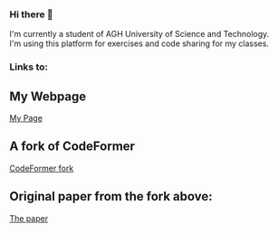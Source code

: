 ### Hi there 👋
I'm currently a student of AGH University of Science and Technology. <br />
I'm using this platform for exercises and code sharing for my classes.


### Links to:
## My Webpage
[My Page](https://tomaszlen.github.io/)
## A fork of CodeFormer
[CodeFormer fork](https://github.com/TomaszLen/CodeFormer.git)
## Original paper from the fork above:
[The paper](https://paperswithcode.com/paper/towards-robust-blind-face-restoration-with)


<!--
**TomaszLen/TomaszLen** is a ✨ _special_ ✨ repository because its `README.md` (this file) appears on your GitHub profile.

Here are some ideas to get you started:

- 🔭 I’m currently working on ...
- 🌱 I’m currently learning ...
- 👯 I’m looking to collaborate on ...
- 🤔 I’m looking for help with ...
- 💬 Ask me about ...
- 📫 How to reach me: ...
- 😄 Pronouns: ...
- ⚡ Fun fact: ...
-->
